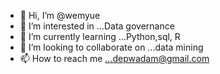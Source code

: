 - 👋 Hi, I’m @wemyue
- 👀 I’m interested in ...Data governance
- 🌱 I’m currently learning ...Python,sql, R
- 💞️ I’m looking to collaborate on ...data mining
- 📫 How to reach me ...depwadam@gmail.com

<!---
wemyue/wemyue is a ✨ special ✨ repository because its `README.md` (this file) appears on your GitHub profile.
You can click the Preview link to take a look at your changes.
--->
